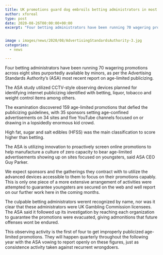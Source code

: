```yaml
---
title: UK promotions guard dog embroils betting administrators in most recent report
author: xforeal 
type: post
date: 2020-08-26T00:00:00+00:00
excerpt: "Four betting administrators have been running 70 wagering promotions across eight sites purportedly available by minors, as per the Advertising Standards Authority's (ASA) most recent report on age-limited advertising "


image : images/news/2020/08/AdvertisingStandardsAuthority-3.jpg
categories:
  - news

---
```

Four betting administrators have been running 70 wagering promotions across eight sites purportedly available by minors, as per the Advertising Standards Authority&#8217;s (ASA) most recent report on age-limited publicizing. 

The ASA study utilized CCTV-style observing devices planned for identifying internet publicizing identified with betting, liquor, tobacco and weight control items among others. 

The examination discovered 159 age-limited promotions that defied the publicizing guidelines, with 35 sponsors setting age-confined advertisements on 34 sites and five YouTube channels focused on or drawing in a lopsidedly enormous kid crowd. 

High fat, sugar and salt edibles (HFSS) was the main classification to score higher than betting. 

The ASA is utilizing innovation to proactively screen online promotions to help manufacture a culture of zero capacity to bear age-limited advertisements showing up on sites focused on youngsters, said ASA CEO Guy Parker. 

We expect sponsors and the gatherings they contract with to utilize the advanced devices accessible to them to focus on their promotions capably. This is only one piece of a more extensive arrangement of activities were attempted to guarantee youngsters are secured on the web and well report on our further work here in the coming months. 

The culpable betting administrators werent recognized by name, nor was it clear that these administrators were UK Gambling Commission licensees. The ASA said it followed up its investigation by reaching each organization to guarantee the promotions were evacuated, giving admonitions that future offenses wont be endured. 

This observing activity is the first of four to get improperly publicized age-limited promotions. They will happen quarterly throughout the following year with the ASA vowing to report openly on these figures, just as consistence activity taken against recurrent wrongdoers.